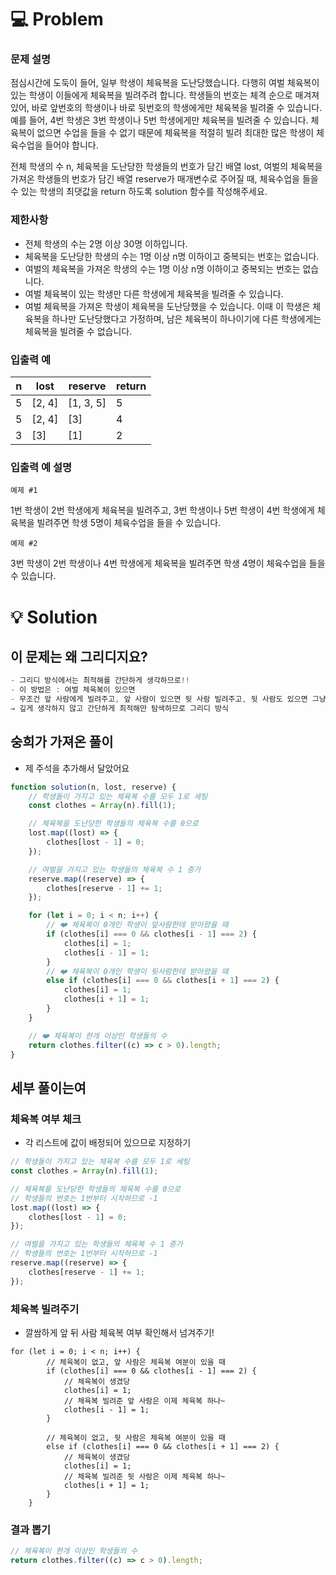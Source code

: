# 💻 Problem

### **문제 설명**

점심시간에 도둑이 들어, 일부 학생이 체육복을 도난당했습니다. 다행히 여벌 체육복이 있는 학생이 이들에게 체육복을 빌려주려 합니다. 학생들의 번호는 체격 순으로 매겨져 있어, 바로 앞번호의 학생이나 바로 뒷번호의 학생에게만 체육복을 빌려줄 수 있습니다. 예를 들어, 4번 학생은 3번 학생이나 5번 학생에게만 체육복을 빌려줄 수 있습니다. 체육복이 없으면 수업을 들을 수 없기 때문에 체육복을 적절히 빌려 최대한 많은 학생이 체육수업을 들어야 합니다.

전체 학생의 수 n, 체육복을 도난당한 학생들의 번호가 담긴 배열 lost, 여벌의 체육복을 가져온 학생들의 번호가 담긴 배열 reserve가 매개변수로 주어질 때, 체육수업을 들을 수 있는 학생의 최댓값을 return 하도록 solution 함수를 작성해주세요.

### 제한사항

-   전체 학생의 수는 2명 이상 30명 이하입니다.
-   체육복을 도난당한 학생의 수는 1명 이상 n명 이하이고 중복되는 번호는 없습니다.
-   여벌의 체육복을 가져온 학생의 수는 1명 이상 n명 이하이고 중복되는 번호는 없습니다.
-   여벌 체육복이 있는 학생만 다른 학생에게 체육복을 빌려줄 수 있습니다.
-   여벌 체육복을 가져온 학생이 체육복을 도난당했을 수 있습니다. 이때 이 학생은 체육복을 하나만 도난당했다고 가정하며, 남은 체육복이 하나이기에 다른 학생에게는 체육복을 빌려줄 수 없습니다.

### 입출력 예

| n   | lost   | reserve   | return |
| --- | ------ | --------- | ------ |
| 5   | [2, 4] | [1, 3, 5] | 5      |
| 5   | [2, 4] | [3]       | 4      |
| 3   | [3]    | [1]       | 2      |

### 입출력 예 설명

`예제 #1`

1번 학생이 2번 학생에게 체육복을 빌려주고, 3번 학생이나 5번 학생이 4번 학생에게 체육복을 빌려주면 학생 5명이 체육수업을 들을 수 있습니다.

`예제 #2`

3번 학생이 2번 학생이나 4번 학생에게 체육복을 빌려주면 학생 4명이 체육수업을 들을 수 있습니다.

# 💡 Solution

## 이 문제는 왜 그리디지요?

```jsx
- 그리디 방식에서는 최적해를 간단하게 생각하므로!!
- 이 방법은 : 여벌 체육복이 있으면
- 무조건 앞 사람에게 빌려주고, 앞 사람이 있으면 뒷 사람 빌려주고, 뒷 사람도 있으면 그냥 아무도 안줌!
⇒ 깊게 생각하지 않고 간단하게 최적해만 탐색하므로 그리디 방식
```

## 숭희가 가져온 풀이

-   제 주석을 추가해서 달았어요

```jsx
function solution(n, lost, reserve) {
    // 학생들이 가지고 있는 체육복 수를 모두 1로 세팅
    const clothes = Array(n).fill(1);

    // 체육복을 도난당한 학생들의 체육복 수를 0으로
    lost.map((lost) => {
        clothes[lost - 1] = 0;
    });

    // 여벌을 가지고 있는 학생들의 체육복 수 1 증가
    reserve.map((reserve) => {
        clothes[reserve - 1] += 1;
    });

    for (let i = 0; i < n; i++) {
        // ❤️ 체육복이 0개인 학생이 앞사람한테 받아왔을 때
        if (clothes[i] === 0 && clothes[i - 1] === 2) {
            clothes[i] = 1;
            clothes[i - 1] = 1;
        }
        // ❤️ 체육복이 0개인 학생이 뒷사람한테 받아왔을 때
        else if (clothes[i] === 0 && clothes[i + 1] === 2) {
            clothes[i] = 1;
            clothes[i + 1] = 1;
        }
    }

    // ❤️ 체육복이 한개 이상인 학생들의 수
    return clothes.filter((c) => c > 0).length;
}
```

## 세부 풀이는여

### 체육복 여부 체크

-   각 리스트에 값이 배정되어 있으므로 지정하기

```jsx
// 학생들이 가지고 있는 체육복 수를 모두 1로 세팅
const clothes = Array(n).fill(1);

// 체육복을 도난당한 학생들의 체육복 수를 0으로
// 학생들의 번호는 1번부터 시작하므로 -1
lost.map((lost) => {
    clothes[lost - 1] = 0;
});

// 여벌을 가지고 있는 학생들의 체육복 수 1 증가
// 학생들의 번호는 1번부터 시작하므로 -1
reserve.map((reserve) => {
    clothes[reserve - 1] += 1;
});
```

### 체육복 빌려주기

-   깔쌈하게 앞 뒤 사람 체육복 여부 확인해서 넘겨주기!

```
for (let i = 0; i < n; i++) {
        // 체육복이 없고, 앞 사람은 체육복 여분이 있을 때
        if (clothes[i] === 0 && clothes[i - 1] === 2) {
            // 체육복이 생겼당
            clothes[i] = 1;
            // 체육복 빌려준 앞 사람은 이제 체육복 하나~
            clothes[i - 1] = 1;
        }

        // 체육복이 없고, 뒷 사람은 체육복 여분이 있을 때
        else if (clothes[i] === 0 && clothes[i + 1] === 2) {
            // 체육복이 생겼당
            clothes[i] = 1;
            // 체육복 빌려준 뒷 사람은 이제 체육복 하나~
            clothes[i + 1] = 1;
        }
    }
```

### 결과 뽑기

```jsx
// 체육복이 한개 이상인 학생들의 수
return clothes.filter((c) => c > 0).length;
```
